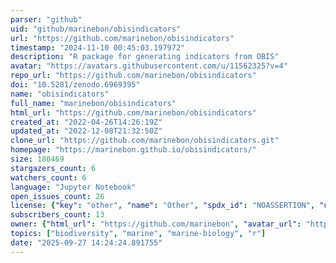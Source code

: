 ```yaml
---
parser: "github"
uid: "github/marinebon/obisindicators"
url: "https://github.com/marinebon/obisindicators"
timestamp: "2024-11-10 00:45:03.197972"
description: "R package for generating indicators from OBIS"
avatar: "https://avatars.githubusercontent.com/u/11562325?v=4"
repo_url: "https://github.com/marinebon/obisindicators"
doi: "10.5281/zenodo.6969395"
name: "obisindicators"
full_name: "marinebon/obisindicators"
html_url: "https://github.com/marinebon/obisindicators"
created_at: "2022-04-26T14:26:19Z"
updated_at: "2022-12-08T21:32:50Z"
clone_url: "https://github.com/marinebon/obisindicators.git"
homepage: "https://marinebon.github.io/obisindicators/"
size: 180469
stargazers_count: 6
watchers_count: 6
language: "Jupyter Notebook"
open_issues_count: 26
license: {"key": "other", "name": "Other", "spdx_id": "NOASSERTION", "url": null, "node_id": "MDc6TGljZW5zZTA="}
subscribers_count: 13
owner: {"html_url": "https://github.com/marinebon", "avatar_url": "https://avatars.githubusercontent.com/u/11562325?v=4", "login": "marinebon", "type": "Organization"}
topics: ["biodiversity", "marine", "marine-biology", "r"]
date: "2025-09-27 14:24:24.891755"
---
```

